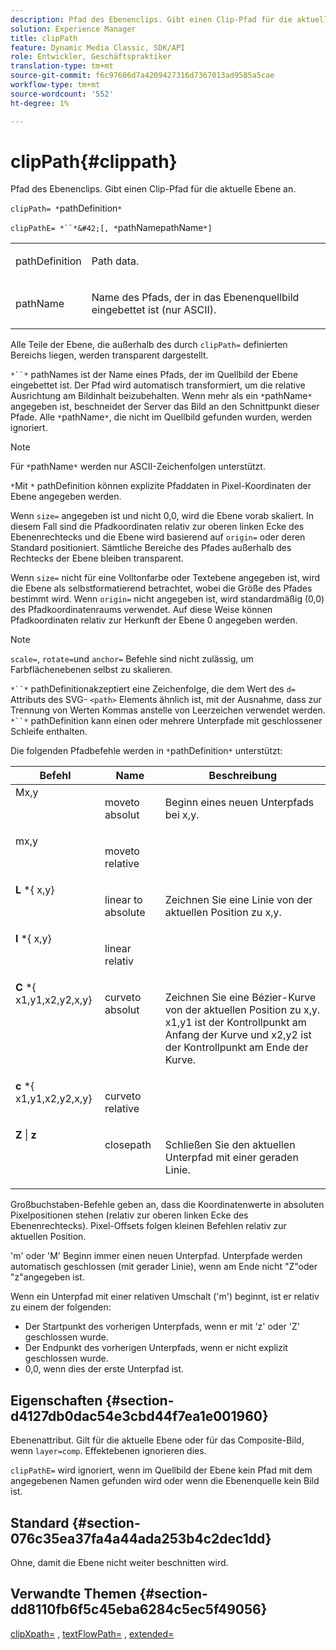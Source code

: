 ```yaml
---
description: Pfad des Ebenenclips. Gibt einen Clip-Pfad für die aktuelle Ebene an.
solution: Experience Manager
title: clipPath
feature: Dynamic Media Classic, SDK/API
role: Entwickler, Geschäftspraktiker
translation-type: tm+mt
source-git-commit: f6c97606d7a4209427316d7367013ad9585a5cae
workflow-type: tm+mt
source-wordcount: '552'
ht-degree: 1%

---
```



# clipPath{#clippath}

Pfad des Ebenenclips. Gibt einen Clip-Pfad für die aktuelle Ebene an.

`clipPath= *`pathDefinition`*`

`clipPathE= *``*&#42;[, *`pathNamepathName`*]`

<table id="simpletable_275E2A5FAB804C6388BD110D2ACA3C82"> 
 <tr class="strow"> 
  <td class="stentry"> <p><span class="codeph"> <span class="varname"> pathDefinition</span> </span> </p> </td> 
  <td class="stentry"> <p>Path data. </p></td> 
 </tr> 
 <tr class="strow"> 
  <td class="stentry"> <p><span class="codeph"> <span class="varname"> pathName</span></span> </p> </td> 
  <td class="stentry"> <p>Name des Pfads, der in das Ebenenquellbild eingebettet ist (nur ASCII). </p></td> 
 </tr> 
</table>

Alle Teile der Ebene, die außerhalb des durch `clipPath=` definierten Bereichs liegen, werden transparent dargestellt.

`*``*` pathNames ist der Name eines Pfads, der im Quellbild der Ebene eingebettet ist. Der Pfad wird automatisch transformiert, um die relative Ausrichtung am Bildinhalt beizubehalten. Wenn mehr als ein `*`pathName`*` angegeben ist, beschneidet der Server das Bild an den Schnittpunkt dieser Pfade. Alle `*`pathName`*`, die nicht im Quellbild gefunden wurden, werden ignoriert.

>[!NOTE]
>
>Für `*`pathName`*` werden nur ASCII-Zeichenfolgen unterstützt.

`*`Mit `*` pathDefinition können explizite Pfaddaten in Pixel-Koordinaten der Ebene angegeben werden.

Wenn `size=` angegeben ist und nicht 0,0, wird die Ebene vorab skaliert. In diesem Fall sind die Pfadkoordinaten relativ zur oberen linken Ecke des Ebenenrechtecks und die Ebene wird basierend auf `origin=` oder deren Standard positioniert. Sämtliche Bereiche des Pfades außerhalb des Rechtecks der Ebene bleiben transparent.

Wenn `size=` nicht für eine Volltonfarbe oder Textebene angegeben ist, wird die Ebene als selbstformatierend betrachtet, wobei die Größe des Pfades bestimmt wird. Wenn `origin=` nicht angegeben ist, wird standardmäßig (0,0) des Pfadkoordinatenraums verwendet. Auf diese Weise können Pfadkoordinaten relativ zur Herkunft der Ebene 0 angegeben werden.

>[!NOTE]
>
>`scale=`,  `rotate=`und  `anchor=` Befehle sind nicht zulässig, um Farbflächenebenen selbst zu skalieren.

`*``*` pathDefinitionakzeptiert eine Zeichenfolge, die dem Wert des  `d=` Attributs des SVG- `<path>` Elements ähnlich ist, mit der Ausnahme, dass zur Trennung von Werten Kommas anstelle von Leerzeichen verwendet werden. `*``*` pathDefinition kann einen oder mehrere Unterpfade mit geschlossener Schleife enthalten.

Die folgenden Pfadbefehle werden in `*`pathDefinition`*` unterstützt:

<table id="table_A74DD7A48B1C417D9D4BA46BECEAB981"> 
 <thead> 
  <tr> 
   <th class="entry"> <b> Befehl</b> </th> 
   <th class="entry"> <b> Name</b> </th> 
   <th class="entry"> <b> Beschreibung</b> </th> 
  </tr> 
 </thead>
 <tbody> 
  <tr valign="top"> 
   <td> <b> </b> <span class="varname"> Mx,y</span> </td> 
   <td> <p> moveto absolut </p> </td> 
   <td> <p> Beginn eines neuen Unterpfads bei x,y. </p> </td> 
  </tr> 
  <tr valign="top"> 
   <td> <b> </b> <span class="varname"> mx,y</span> </td> 
   <td> <p> moveto relative </p> </td> 
  </tr> 
  <tr valign="top"> 
   <td> <b> L</b> *{<span class="varname"> x,y</span>} </td> 
   <td> <p> linear to absolute </p> </td> 
   <td> <p> Zeichnen Sie eine Linie von der aktuellen Position zu x,y. </p> </td> 
  </tr> 
  <tr valign="top"> 
   <td> <b> l</b> *{<span class="varname"> x,y</span>} </td> 
   <td> <p> linear relativ </p> </td> 
  </tr> 
  <tr valign="top"> 
   <td> <b> C</b> *{<span class="varname"> x1,y1,x2,y2,x,y</span>} </td> 
   <td> <p> curveto absolut </p> </td> 
   <td> <p> Zeichnen Sie eine Bézier-Kurve von der aktuellen Position zu x,y. x1,y1 ist der Kontrollpunkt am Anfang der Kurve und x2,y2 ist der Kontrollpunkt am Ende der Kurve. </p> </td> 
  </tr> 
  <tr valign="top"> 
   <td> <b> c</b> *{<span class="varname"> x1,y1,x2,y2,x,y</span>} </td> 
   <td> <p> curveto relative </p> </td> 
  </tr> 
  <tr valign="top"> 
   <td> <b> Z</b> |  <b>z</b> </td> 
   <td> <p> closepath </p> </td> 
   <td> <p> Schließen Sie den aktuellen Unterpfad mit einer geraden Linie. </p> </td> 
  </tr> 
 </tbody> 
</table>

Großbuchstaben-Befehle geben an, dass die Koordinatenwerte in absoluten Pixelpositionen stehen (relativ zur oberen linken Ecke des Ebenenrechtecks). Pixel-Offsets folgen kleinen Befehlen relativ zur aktuellen Position.

&#39;m&#39; oder &#39;M&#39; Beginn immer einen neuen Unterpfad. Unterpfade werden automatisch geschlossen (mit gerader Linie), wenn am Ende nicht &quot;Z&quot;oder &quot;z&quot;angegeben ist.

Wenn ein Unterpfad mit einer relativen Umschalt (&#39;m&#39;) beginnt, ist er relativ zu einem der folgenden:

* Der Startpunkt des vorherigen Unterpfads, wenn er mit &#39;z&#39; oder &#39;Z&#39; geschlossen wurde.
* Der Endpunkt des vorherigen Unterpfads, wenn er nicht explizit geschlossen wurde.
* 0,0, wenn dies der erste Unterpfad ist.

## Eigenschaften {#section-d4127db0dac54e3cbd44f7ea1e001960}

Ebenenattribut. Gilt für die aktuelle Ebene oder für das Composite-Bild, wenn `layer=comp`. Effektebenen ignorieren dies.

`clipPathE=` wird ignoriert, wenn im Quellbild der Ebene kein Pfad mit dem angegebenen Namen gefunden wird oder wenn die Ebenenquelle kein Bild ist.

## Standard {#section-076c35ea37fa4a44ada253b4c2dec1dd}

Ohne, damit die Ebene nicht weiter beschnitten wird.

## Verwandte Themen {#section-dd8110fb6f5c45eba6284c5ec5f49056}

[clipXpath=](../../../../../is-api/http-ref/image-serving-api-ref/c-http-protocol-reference/c-command-reference/r-clipxpath.md#reference-17e5e4da3e044943af8f963f58a45f53) ,  [textFlowPath=](../../../../../is-api/http-ref/image-serving-api-ref/c-http-protocol-reference/c-command-reference/r-textflowpath.md#reference-0b8d9493d71342f0b6a64a6d221584ef) ,  [extended=](../../../../../is-api/http-ref/image-serving-api-ref/c-http-protocol-reference/c-command-reference/r-extend.md#reference-7e9156beb285459d830e2d56782a74ac)
